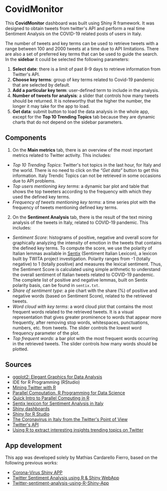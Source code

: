 # CovidMonitor
This **CovidMonitor** dashboard was built using Shiny R framework. It was designed to obtain tweets from twitter's API and perform a real time Sentiment Analysis on the COVID-19 related posts of users in Italy.

The number of tweets and key terms can be used to retrieve tweets with a range between 100 and 2000 tweets at a time due to API limitations. There are also a set of preferred key terms that can be used to guide the search. In the **sidebar** it could be selected the following parameters:

1.	**Select date**: there is a limit of past 8-9 days to retrieve information from Twitter's API.
2.	**Choose key terms**: group of key terms related to Covid-19 pandemic that are selected by default.
3.	**Add a particular key term**: user-defined term to include in the analysis.
4.	**Number of tweets for analysis**: a slider that controls how many tweets should be returned. It is noteworthy that the higher the number, the longer it may take for the app to load.
5.	**Get data**: submit button to load the data analysis in the whole app, except for the **Top 10 Trending Topics** tab because they are dynamic charts that do not depend on the sidebar parameters.


## Components
1.	On the **Main metrics** tab, there is an overview of the most important metrics related to Twitter activity. This includes:
*	*Top 10 Trending Topics*: Twitter's hot topics in the last hour, for Italy and the world. There is no need to click on the *“Get data”* button to get this information. Italy Trendic Topics can not be retrieved in some occasions due to API problems.
*	*Top users mentioning key terms*: a dynamic bar plot and table that shows the top tweeters according to the frequency with which they used the defined key terms.
*	*Frequency of tweets mentioning key terms*: a time series plot with the frequency of tweets mentioning defined key terms.

2.	On the **Sentiment Analysis** tab, there is the result of the text mining analysis of the tweets in Italy, related to COVID-19 pandemic. This includes:
* *Sentiment Score*: histograms of positive, negative and overall score for graphically analyzing the intensity of emotion in the tweets that contains the defined key terms. To compute the score, we use the polarity of Italian lemmas available in [Sentix](http://valeriobasile.github.io/twita/sentix.html) (Sentiment Italian Lexicon), a lexicon built by TWITA project investigation. Polarity ranges from -1 (totally negative) to 1 (totally positive) and measures the lexical sentiment. Thus, the Sentiment Score is calculated using simple arithmetic to understand the overall sentiment of Italian tweets related to COVID-19 pandemic. The complete list of positive and negative lemmas, built on Sentix polarity basis, can be found in `sentix.txt`. 
*	*Share of sentiment type*: a pie chart with the share (%) of positive and negative words (based on Sentiment Score), related to the retrieved tweets.
*	*Word cloud with key terms*: a word cloud plot that contains the most frequent words related to the retrieved tweets. It is a visual representation that gives greater prominence to words that appear more frequently, after removing stop words, whitespaces, punctuations, numbers, etc. from tweets. The slider controls the lowest word frequency parameter of the plot.
* *Top frequent words*: a bar plot with the most frequent words occurring in the retrieved tweets. The slider controls how many words should be plotted.


## Sources

* [ggplot2: Elegant Graphics for Data Analysis](https://ggplot2-book.org/index.html)
* IDE for R Programming (RStudio)
* [Mining Twitter with R](https://sites.google.com/site/miningtwitter/home)
* [Parallel Computation. R Programming for Data Science](https://bookdown.org/rdpeng/rprogdatascience/parallel-computation.html)
* [Quick Intro to Parallel Computing in R](https://nceas.github.io/oss-lessons/parallel-computing-in-r/parallel-computing-in-r.html)
* [Sentix lexicon for Sentiment Analysis in Italy](http://valeriobasile.github.io/twita/sentix.html)
* [Shiny dashboards](https://rstudio.github.io/shinydashboard/index.html)
* [Shiny for R Studio](https://shiny.rstudio.com)
* [The Coronavirus in Italy from the Twitter's Point of View](http://tech.kode-datacenter.net:11000/covid19/articles/twitter-analysis-overview/)
* [Twitter's API](https://developer.twitter.com/en/docs/twitter-api)
* [Using R to extract interesting insights trending topics on Twitter](https://medium.com/@emmanuelsibanda/explaining-south-africas-sona-of-2019-through-a-twitter-keyword-analysis-f5306cad2d79)


## App development

This app was developed solely by Mathias Cardarello Fierro, based on the following previous works:
* [Corona-Virus Shiny APP](https://github.com/simmieyungie/Corona-Virus)
* [Twitter Sentiment Analysis using R & Shiny WebApp](https://github.com/ankit2web/Twitter-Sentiment-Analysis-using-R-Shiny-WebApp)
* [Twitter-sentiment-analysis-using-R-Shiny-App](https://github.com/vidhigandhi94/Twitter-sentiment-analysis-using-R-Shiny-App)
